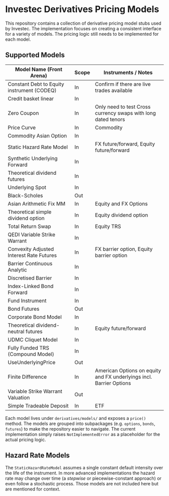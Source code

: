 # Investec Derivatives Pricing Models

This repository contains a collection of derivative pricing model stubs used by Investec.
The implementation focuses on creating a consistent interface for a variety of models.
The pricing logic still needs to be implemented for each model.

## Supported Models

| Model Name (Front Arena)                       | Scope     | Instruments / Notes                                                  |
| ---------------------------------------------- | --------- | ------------------------------------------------------------------- |
| Constant Debt to Equity instrument (CODEQ)     | In        | Confirm if there are live trades available                           |
| Credit basket linear                           | In        |                                                                     |
| Zero Coupon                                    | In        | Only need to test Cross currency swaps with long dated tenors        |
| Price Curve                                    | In        | Commodity                                                            |
| Commodity Asian Option                         | In        |                                                                     |
| Static Hazard Rate Model                       | In        | FX future/forward, Equity future/forward                             |
| Synthetic Underlying Forward                   | In        |                                                                     |
| Theoretical dividend futures                   | In        |                                                                     |
| Underlying Spot                                | In        |                                                                     |
| Black-Scholes                                  | Out       |                                                                     |
| Asian Arithmetic Fix MM                        | In        | Equity and FX Options                                                |
| Theoretical simple dividend option             | In        | Equity dividend option                                               |
| Total Return Swap                              | In        | Equity TRS                                                           |
| QEDI Variable Strike Warrant                   | In        |                                                                     |
| Convexity Adjusted Interest Rate Futures       | In        | FX barrier option, Equity barrier option                             |
| Barrier Continuous Analytic                    | In        |                                                                     |
| Discretised Barrier                            | In        |                                                                     |
| Index-Linked Bond Forward                      | In        |                                                                     |
| Fund Instrument                                | In        |                                                                     |
| Bond Futures                                   | Out       |                                                                     |
| Corporate Bond Model                           | In        |                                                                     |
| Theoretical dividend-neutral futures           | In        | Equity future/forward                                                |
| UDMC Cliquet Model                             | In        |                                                                     |
| Fully Funded TRS (Compound Model)              | In        |                                                                     |
| UseUnderlyingPrice                             | Out       |                                                                     |
| Finite Difference                              | In        | American Options on equity and FX underlyings incl. Barrier Options |
| Variable Strike Warrant Valuation              | Out       |                                                                     |
| Simple Tradeable Deposit                       | In        | ETF                                                                  |

Each model lives under `derivatives/models/` and exposes a `price()` method. The
models are grouped into subpackages (e.g. `options`, `bonds`, `futures`) to make
the repository easier to navigate. The current implementation simply raises
`NotImplementedError` as a placeholder for the actual pricing logic.

## Hazard Rate Models

The ``StaticHazardRateModel`` assumes a single constant default intensity over
the life of the instrument. In more advanced implementations the hazard rate may
change over time (a *stepwise* or piecewise-constant approach) or even follow a
stochastic process. Those models are not included here but are mentioned for
context.
